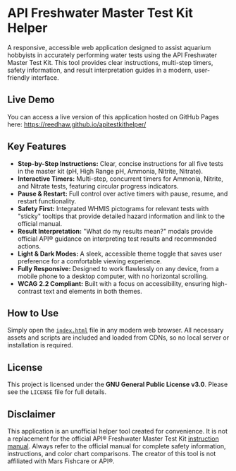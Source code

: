 # API Freshwater Master Test Kit Helper

A responsive, accessible web application designed to assist aquarium hobbyists in accurately performing water tests using the API Freshwater Master Test Kit. This tool provides clear instructions, multi-step timers, safety information, and result interpretation guides in a modern, user-friendly interface.

## Live Demo

You can access a live version of this application hosted on GitHub Pages here: https://reedhaw.github.io/apitestkithelper/

## Key Features

* **Step-by-Step Instructions:** Clear, concise instructions for all five tests in the master kit (pH, High Range pH, Ammonia, Nitrite, Nitrate).
* **Interactive Timers:** Multi-step, concurrent timers for Ammonia, Nitrite, and Nitrate tests, featuring circular progress indicators.
* **Pause & Restart:** Full control over active timers with pause, resume, and restart functionality.
* **Safety First:** Integrated WHMIS pictograms for relevant tests with "sticky" tooltips that provide detailed hazard information and link to the official manual.
* **Result Interpretation:** "What do my results mean?" modals provide official API® guidance on interpreting test results and recommended actions.
* **Light & Dark Modes:** A sleek, accessible theme toggle that saves user preference for a comfortable viewing experience.
* **Fully Responsive:** Designed to work flawlessly on any device, from a mobile phone to a desktop computer, with no horizontal scrolling.
* **WCAG 2.2 Compliant:** Built with a focus on accessibility, ensuring high-contrast text and elements in both themes.

## How to Use

Simply open the [`index.html`](https://reedhaw.github.io/apitestkithelper/) file in any modern web browser. All necessary assets and scripts are included and loaded from CDNs, so no local server or installation is required.

## License

This project is licensed under the **GNU General Public License v3.0**. Please see the `LICENSE` file for full details.

## Disclaimer

This application is an unofficial helper tool created for convenience. It is not a replacement for the official API® Freshwater Master Test Kit [instruction manual](https://apifishcare.com/pdfs/products-us/freshwater-master-test-kit/api-freshwater-master-test-kit-instruction-manual.pdf). Always refer to the official manual for complete safety information, instructions, and color chart comparisons. The creator of this tool is not affiliated with Mars Fishcare or API®.
